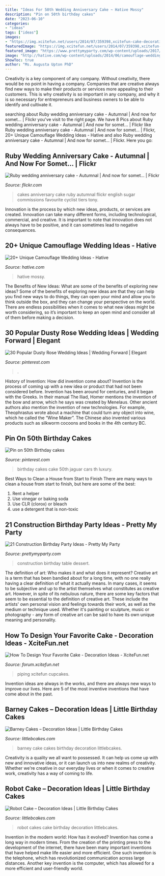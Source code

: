 ```yaml
---
title: "Ideas For 50th Wedding Anniversary Cake ~ Hative Mossy"
description: "Pin on 50th birthday cakes"
date: "2023-06-10"
categories:
- "ideas"
tags: ["ideas"]
images:
- "https://img.xcitefun.net/users/2014/07/359398,xcitefun-cake-decoration-12.jpg"
featuredImage: "https://img.xcitefun.net/users/2014/07/359398,xcitefun-cake-decoration-12.jpg"
featured_image: "https://www.prettymyparty.com/wp-content/uploads/2017/07/construction-party-ideas-dessert-table.jpg"
image: "http://hative.com/wp-content/uploads/2014/06/camouflage-wedding-ideas/9-camouflage-wedding-cake.jpg"
ShowToc: true
author: "Ms. Augusta Upton PhD"
---
```



Creativity is a key component of any company. Without creativity, there would be no point in having a company. Companies that are creative always find new ways to make their products or services more appealing to their customers. This is why creativity is so important in any company, and why it is so necessary for entrepreneurs and business owners to be able to identify and cultivate it.

	

		
searching about Ruby wedding anniversary cake - Autumnal | And now for somet… | Flickr you've visit to the right page. We have 8 Pics about Ruby wedding anniversary cake - Autumnal | And now for somet… | Flickr like Ruby wedding anniversary cake - Autumnal | And now for somet… | Flickr, 20+ Unique Camouflage Wedding Ideas - Hative and also Ruby wedding anniversary cake - Autumnal | And now for somet… | Flickr. Here you go:
		
    
## Ruby Wedding Anniversary Cake - Autumnal | And Now For Somet… | Flickr

<img loading=lazy src="https://c1.staticflickr.com/7/6019/6345970568_357ee7fe35_b.jpg" onerror="this.onerror=null;this.src='https://tse3.mm.bing.net/th?id=OIP.uSisBnTcv0HH4gzaYgCafgHaGV&amp;pid=15.1';" alt="Ruby wedding anniversary cake - Autumnal | And now for somet… | Flickr">

_Source: flickr.com_

>cakes anniversary cake ruby autumnal flickr english sugar commissions favourite cyclist tiers tony. 

	

Innovation is the process by which new ideas, products, or services are created. Innovation can take many different forms, including technological, commercial, and creative. It is important to note that innovation does not always have to be positive, and it can sometimes lead to negative consequences.

    
## 20+ Unique Camouflage Wedding Ideas - Hative

<img loading=lazy src="http://hative.com/wp-content/uploads/2014/06/camouflage-wedding-ideas/9-camouflage-wedding-cake.jpg" onerror="this.onerror=null;this.src='https://tse1.mm.bing.net/th?id=OIP.CT-ES8aGLL6FcqEiPBm4rgHaJ4&amp;pid=15.1';" alt="20+ Unique Camouflage Wedding Ideas - Hative">

_Source: hative.com_

>hative mossy. 

	

The Benefits of New Ideas: What are some of the benefits of exploring new ideas?
Some of the benefits of exploring new ideas are that they can help you find new ways to do things, they can open your mind and allow you to think outside the box, and they can change your perspective on the world. There are endless possibilities when it comes to what new ideas might be worth considering, so it’s important to keep an open mind and consider all of them before making a decision.

    
## 30 Popular Dusty Rose Wedding Ideas | Wedding Forward | Elegant

<img loading=lazy src="https://i.pinimg.com/736x/de/53/78/de5378d722c47657e467fb91666a1119.jpg" onerror="this.onerror=null;this.src='https://tse1.mm.bing.net/th?id=OIP.H-MtcqRekE64BfirS54ucwHaLG&amp;pid=15.1';" alt="30 Popular Dusty Rose Wedding Ideas | Wedding Forward | Elegant">

_Source: pinterest.com_

>. 

	

History of Invention: How did invention come about?
Invention is the process of coming up with a new idea or product that had not been considered before. Invention has been around for centuries, and it began with the Greeks. In their manual The Iliad, Homer mentions the invention of the bow and arrow, which he says was created by Menelaus. Other ancient authors also mention the invention of new technologies. For example, Theophrastus wrote about a machine that could turn any object into wine, which he called the “Wine Maker”. The Chinese also invented various products such as silkworm cocoons and books in the 4th century BC.

    
## Pin On 50th Birthday Cakes

<img loading=lazy src="https://i.pinimg.com/736x/00/4b/af/004bafcea5771b883a4e662cbefbeab7--car-cakes-for-men-men-birthday.jpg" onerror="this.onerror=null;this.src='https://tse3.mm.bing.net/th?id=OIP.11res7OwGk16kjEpSIOExgHaNK&amp;pid=15.1';" alt="Pin on 50th Birthday cakes">

_Source: pinterest.com_

>birthday cakes cake 50th jaguar cars th luxury. 

	

Best Ways to Clean a House from Start to Finish
There are many ways to clean a house from start to finish, but here are some of the best: 
1. Rent a helper 
2. Use vinegar or baking soda 
3. Use CLR (clorox) or bleach 
4. use a detergent that is non-toxic 

    
## 21 Construction Birthday Party Ideas - Pretty My Party

<img loading=lazy src="https://www.prettymyparty.com/wp-content/uploads/2017/07/construction-party-ideas-dessert-table.jpg" onerror="this.onerror=null;this.src='https://tse2.mm.bing.net/th?id=OIP.FNiygM3jkBkMzPpRjGd0IgHaJ4&amp;pid=15.1';" alt="21 Construction Birthday Party Ideas - Pretty My Party">

_Source: prettymyparty.com_

>construction birthday table dessert. 

	

The definition of art: Who makes it and what does it represent?
Creative art is a term that has been bandied about for a long time, with no one really having a clear definition of what it actually means. In many cases, it seems to be subjective and up to the artist themselves what constitutes as creative art. However, in spite of its nebulous nature, there are some key factors that seem to be essential to the definition of creative art. These include the artists' own personal vision and feelings towards their work, as well as the medium or technique used. Whether it's painting or sculpture, music or photography - any form of creative art can be said to have its own unique meaning and personality.

    
## How To Design Your Favorite Cake - Decoration Ideas - XciteFun.net

<img loading=lazy src="https://img.xcitefun.net/users/2014/07/359398,xcitefun-cake-decoration-12.jpg" onerror="this.onerror=null;this.src='https://tse3.mm.bing.net/th?id=OIP.VdPdESXgaAE7LdtacEkEFAHaJ4&amp;pid=15.1';" alt="How To Design Your Favorite Cake - Decoration Ideas - XciteFun.net">

_Source: forum.xcitefun.net_

>piping xcitefun cupcakes. 

	

Invention ideas are always in the works, and there are always new ways to improve our lives. Here are 5 of the most inventive inventions that have come about in the past.

    
## Barney Cakes – Decoration Ideas | Little Birthday Cakes

<img loading=lazy src="http://www.littlebcakes.com/wp-content/uploads/2014/01/Barney-Cake-Ideas-643x1024.jpg" onerror="this.onerror=null;this.src='https://tse3.mm.bing.net/th?id=OIP.lexI2QQZDnM-7YPboBgdswHaLy&amp;pid=15.1';" alt="Barney Cakes – Decoration Ideas | Little Birthday Cakes">

_Source: littlebcakes.com_

>barney cake cakes birthday decoration littlebcakes. 

	

Creativity is a quality we all want to possessed. It can help us come up with new and innovative ideas, or it can launch us into new realms of creativity. Whether we're creative in our everyday lives or when it comes to creative work, creativity has a way of coming to life.

    
## Robot Cake – Decoration Ideas | Little Birthday Cakes

<img loading=lazy src="http://www.littlebcakes.com/wp-content/uploads/2014/05/Robot-Cakes-Pictures-1024x865.jpg" onerror="this.onerror=null;this.src='https://tse4.mm.bing.net/th?id=OIP.8QwCxY-l21j1FN7cZRuSsQHaGQ&amp;pid=15.1';" alt="Robot Cake – Decoration Ideas | Little Birthday Cakes">

_Source: littlebcakes.com_

>robot cakes cake birthday decoration littlebcakes. 

	

Invention in the modern world: How has it evolved?
Invention has come a long way in modern times. From the creation of the printing press to the development of the internet, there have been many important inventions that have helped make life easier and more efficient. One such invention is the telephone, which has revolutionized communication across large distances. Another key invention is the computer, which has allowed for a more efficient and user-friendly world.

